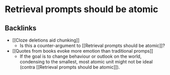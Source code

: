 # Retrieval prompts should be atomic

## Backlinks
* [[Cloze deletions aid chunking]]
	* Is this a counter-argument to [[Retrieval prompts should be atomic]]?
* [[Quotes from books evoke more emotion than traditional promps]]
	* If the goal is to change behaviour or outlook on the world, condensing to the smallest, most atomic unit might not be ideal (contra [[Retrieval prompts should be atomic]]).

<!-- {BearID:A45DBB86-6740-4FC3-A07D-A59793A26EC0-13809-000004DDEFD987A7} -->
